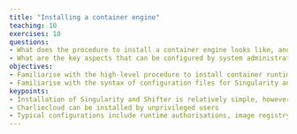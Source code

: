 ```yaml
---
title: "Installing a container engine"
teaching: 10
exercises: 10
questions:
- What does the procedure to install a container engine looks like, and what are its main caveats?
- What are the key aspects that can be configured by system administrators for Singularity and Shifter deployments?
objectives:
- Familiarise with the high-level procedure to install container runtimes
- Familiarise with the syntax of configuration files for Singularity and Shifter
keypoints:
- Installation of Singularity and Shifter is relatively simple, however it requires administrative privileges
- Charliecloud can be installed by unprivileged users
- Typical configurations include runtime authorisations, image registry locations, default host directory mounts, default environment variables, GPUs and MPI settings
---
```

